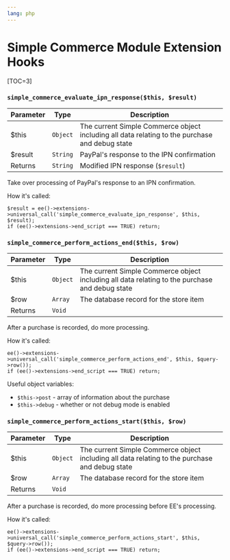 ```yaml
---
lang: php
---
```


<!--
    This source file is part of the open source project
    ExpressionEngine User Guide (https://github.com/ExpressionEngine/ExpressionEngine-User-Guide)

    @link      https://expressionengine.com/
    @copyright Copyright (c) 2003-2020, Packet Tide, LLC (https://www.packettide.com)
    @license   https://expressionengine.com/license Licensed under Apache License, Version 2.0
-->

# Simple Commerce Module Extension Hooks

[TOC=3]

### `simple_commerce_evaluate_ipn_response($this, $result)`

| Parameter | Type     | Description                                                                                    |
| --------- | -------- | ---------------------------------------------------------------------------------------------- |
| \$this    | `Object` | The current Simple Commerce object including all data relating to the purchase and debug state |
| \$result  | `String` | PayPal's response to the IPN confirmation                                                      |
| Returns   | `String` | Modified IPN response (`$result`)                                                              |

Take over processing of PayPal's response to an IPN confirmation.

How it's called:

    $result = ee()->extensions->universal_call('simple_commerce_evaluate_ipn_response', $this, $result);
    if (ee()->extensions->end_script === TRUE) return;

### `simple_commerce_perform_actions_end($this, $row)`

| Parameter | Type     | Description                                                                                    |
| --------- | -------- | ---------------------------------------------------------------------------------------------- |
| \$this    | `Object` | The current Simple Commerce object including all data relating to the purchase and debug state |
| \$row     | `Array`  | The database record for the store item                                                         |
| Returns   | `Void`   |                                                                                                |

After a purchase is recorded, do more processing.

How it's called:

    ee()->extensions->universal_call('simple_commerce_perform_actions_end', $this, $query->row());
    if (ee()->extensions->end_script === TRUE) return;

Useful object variables:

- `$this->post` - array of information about the purchase
- `$this->debug` - whether or not debug mode is enabled

### `simple_commerce_perform_actions_start($this, $row)`

| Parameter | Type     | Description                                                                                    |
| --------- | -------- | ---------------------------------------------------------------------------------------------- |
| \$this    | `Object` | The current Simple Commerce object including all data relating to the purchase and debug state |
| \$row     | `Array`  | The database record for the store item                                                         |
| Returns   | `Void`   |                                                                                                |

After a purchase is recorded, do more processing before EE's processing.

How it's called:

    ee()->extensions->universal_call('simple_commerce_perform_actions_start', $this, $query->row());
    if (ee()->extensions->end_script === TRUE) return;
